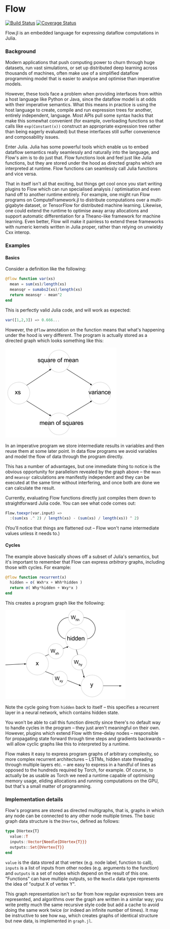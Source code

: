 # Flow

[![Build Status](https://travis-ci.org/MikeInnes/Flow.jl.svg?branch=master)](https://travis-ci.org/MikeInnes/Flow.jl) [![Coverage Status](https://coveralls.io/repos/github/MikeInnes/Flow.jl/badge.svg?branch=master)](https://coveralls.io/github/MikeInnes/Flow.jl?branch=master)

Flow.jl is an embedded language for expressing dataflow computations in Julia.

### Background

Modern applications that push computing power to churn through huge datasets, run vast simulations, or set up distributed deep learning across thousands of machines, often make use of a simplified dataflow programming model that is easier to analyse and optimise than imperative models.

However, these tools face a problem when providing interfaces from within a host language like Python or Java, since the dataflow model is at odds with their imperative semantics. What this means in practice is using the host language to create, compile and run expression trees for another, entirely independent, language. Most APIs pull some syntax hacks that make this somewhat convenient (for example, overloading functions so that calls like `exp(Constant(x))` construct an appropriate expression tree rather than being eagerly evaluated) but these interfaces still suffer convenience and composability issues.

Enter Julia. Julia has some powerful tools which enable us to embed dataflow semantics really seamlessly and naturally into the language, and Flow's aim is to do just that. Flow functions look and feel just like Julia functions, but they are stored under the hood as directed graphs which are interpreted at runtime. Flow functions can seamlessly call Julia functions and vice versa.

That in itself isn't all that exciting, but things get cool once you start writing plugins to Flow which can run specialised analysis / optimisation and even hand off to another runtime entirely. For example, one might run Flow programs on ComputeFramework.jl to distribute computations over a multi-gigabyte dataset, or TensorFlow for distributed machine learning. Likewise, one could extend the runtime to optimise away array allocations and support automatic differentiation for a Theano-like framework for machine learning. Even better, Flow will make it painless to extend these frameworks with numeric kernels written in Julia proper, rather than relying on unwieldy Cxx interop.

### Examples

#### Basics

Consider a definition like the following:

```julia
@flow function var(xs)
  mean = sum(xs)/length(xs)
  meansqr = sumabs2(xs)/length(xs)
  return meansqr - mean^2
end
```

This is perfectly valid Julia code, and will work as expected:

```julia
var([1,2,3]) => 0.666...
```

However, the `@flow` annotation on the function means that what's happening under the hood is very different. The program is actually stored as a directed graph which looks something like this:

![](static/variance.png)

In an imperative program we store intermediate results in variables and then reuse them at some later point. In data flow programs we avoid variables and model the flow of data through the program directly.

This has a number of advantages, but one immediate thing to notice is the obvious opportunity for parallelism revealed by the graph above –  the `mean` and `meansqr` calculations are manifestly independent and they can be executed at the same time without interfering, and once both are done we can calculate the result.

Currently, evaluating Flow functions directly just compiles them down to straightforward Julia code. You can see what code comes out:

```julia
Flow.toexpr(var.input) =>
  :(sum(xs .^ 2) / length(xs) - (sum(xs) / length(xs)) ^ 2)
```

(You'll notice that things are flattened out – Flow won't name intermediate values unless it needs to.)

#### Cycles

The example above basically shows off a subset of Julia's semantics, but it's important to remember that Flow can express *arbitrary* graphs, including those with cycles. For example:

```julia
@flow function recurrent(x)
  hidden = σ( Wxh*x + Whh*hidden )
  return σ( Why*hidden + Wxy*x )
end
```

This creates a program graph like the following:

![](static/recurrent.png)

Note the cycle going from `hidden` back to itself – this specifies a recurrent layer in a neural network, which contains hidden state.

You won't be able to call this function directly since there's no default way to handle cycles in the program – they just aren't meaningful on their own. However, plugins which extend Flow with time-delay nodes – responsible for propagating state forward through time steps and gradients backwards – will allow cyclic graphs like this to interpreted by a runtime.

Flow makes it easy to express program graphs of arbitrary complexity, so more complex recurrent architectures – LSTMs, hidden state threading through multiple layers etc. – are easy to express in a handful of lines as opposed to the hundreds required by Torch, for example. Of course, to actually be as usable as Torch we need a runtime capable of optimising memory usage, eliding allocations and running computations on the GPU, but that's a small matter of programming.

### Implementation details

Flow's programs are stored as directed multigraphs, that is, graphs in which any node can be connected to any other node multiple times. The basic graph data structure is the `DVertex`, defined as follows:

```julia
type DVertex{T}
  value::T
  inputs::Vector{Needle{DVertex{T}}}
  outputs::Set{DVertex{T}}
end
```

`value` is the data stored at that vertex (e.g. node label, function to call), `inputs` is a list of inputs from other nodes (e.g. arguments to the function) and `outputs` is a set of nodes which depend on the result of this one. "Functions" can have multiple outputs, so the `Needle` data type represents the idea of "output X of vertex Y".

This graph representation isn't so far from how regular expression trees are represented, and algorithms over the graph are written in a similar way; you write pretty much the same recursive style code but add a cache to avoid doing the same work twice (or indeed an infinite number of times). It may be instructive to see how `map`, which creates graphs of identical structure but new data, is implemented in `graph.jl`.
